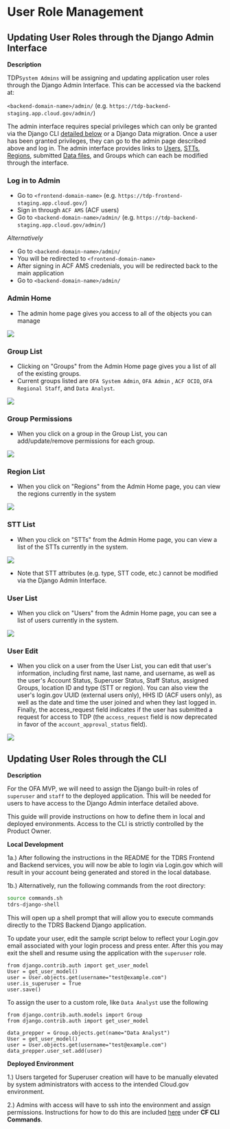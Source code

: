 # User Role Management

## Updating User Roles through the Django Admin Interface

**Description**

TDP`System Admins` will be assigning and updating application user roles through the Django Admin Interface. This can be accessed via the backend at:

`<backend-domain-name>/admin/` (e.g. `https://tdp-backend-staging.app.cloud.gov/admin/`)

The admin interface requires special privileges which can only be granted via the Django CLI [detailed below](#cli) or a Django Data migration. Once a user has been granted privileges, they can go to the admin page described above and log in. The admin interface provides links to [Users](), [STTs](), [Regions](), submitted [Data files](), and Groups which
can each be modified through the interface.

### Log in to Admin

- Go to `<frontend-domain-name>` (e.g. `https://tdp-frontend-staging.app.cloud.gov/`)
- Sign in through `ACF AMS` (ACF users)
- Go to `<backend-domain-name>/admin/` (e.g. `https://tdp-backend-staging.app.cloud.gov/admin/`)

_Alternatively_

- Go to `<backend-domain-name>/admin/`
- You will be redirected to `<frontend-domain-name>` 
- After signing in ACF AMS credenials, you will be redirected back to the main application
- Go to `<backend-domain-name>/admin/`

### Admin Home

- The admin home page gives you access to all of the objects you can manage

![](images/admin_home.png)

### Group List

- Clicking on "Groups" from the Admin Home page gives you a list of all of the existing groups.
- Current groups listed are `OFA System Admin`, `OFA Admin` , `ACF OCIO`, `OFA Regional Staff`, and `Data Analyst`.

![](images/group_list.png)

### Group Permissions

- When you click on a group in the Group List, you can add/update/remove permissions for each group.

![](images/group_permissions.png)

### Region List

- When you click on "Regions" from the Admin Home page, you can view the regions currently in the system

![](images/region_list.png)

### STT List

- When you click on "STTs" from the Admin Home page, you can view a list of the STTs currently in the system. 

![](images/stt_list.png)

- Note that STT attributes (e.g. type, STT code, etc.) cannot be modified via the Django Admin Interface.


### User List

- When you click on "Users" from the Admin Home page, you can see a list of users currently in the system.

![](images/user_list.png)

### User Edit

- When you click on a user from the User List, you can edit that user's information, including
first name, last name, and username, as well as the user's Account Status, Superuser Status, Staff Status, assigned Groups, location ID and type (STT or region). You can also view the user's login.gov UUID (external users only), HHS ID (ACF users only), as well as the date and time the user joined and when they last logged in. Finally, the access_request field indicates if the user has submitted a request for access to TDP (the `access_request` field is now deprecated in favor of the `account_approval_status` field).

![](images/admin_users.png)


## <a id="cli"></a> Updating User Roles through the CLI

**Description**

For the OFA MVP, we will need to assign the Django built-in roles of `superuser` and `staff` to the deployed application.
This will be needed for users to have access to the Django Admin interface detailed above.

This guide will provide instructions on how to define them in local and deployed environments. 
Access to the CLI is strictly controlled by the Product Owner. 


**Local Development**
	
1a.) After following the instructions in the README for the TDRS Frontend and 
Backend services, you will now be able to login via Login.gov which will result in 
your account being generated and stored in the local database.

1b.) Alternatively, run the following commands from the root directory: 

  
   ```bash
   source commands.sh
   tdrs-django-shell
   ```
   This will open up a shell prompt that will allow you to execute commands 
   directly to the TDRS Backend Django application.
   
   To update your user, edit the sample script below to reflect your Login.gov 
   email associated with your login process and press enter.  After this you may 
   exit the shell and resume using the application with the `superuser` role. 
   
   ```
from django.contrib.auth import get_user_model
User = get_user_model()
user = User.objects.get(username="test@example.com")
user.is_superuser = True
user.save()
```

To assign the user to a custom role, like `Data Analyst` use the following

```
from django.contrib.auth.models import Group
from django.contrib.auth import get_user_model

data_prepper = Group.objects.get(name="Data Analyst")
User = get_user_model()
user = User.objects.get(username="test@example.com")
data_prepper.user_set.add(user)

```
 
 
 **Deployed Environment**
	
1.) Users targeted for Superuser creation will have to be manually elevated by system administrators with access to the intended Cloud.gov environment. 

2.) Admins with access will have to ssh into the environment and assign permissions. Instructions for how to do this are included [here](../Security-Compliance/Incidence-Response/Sys-Admin-Acct-Mgmt.md#example-mitigation-steps) under **CF CLI Commands**.

 